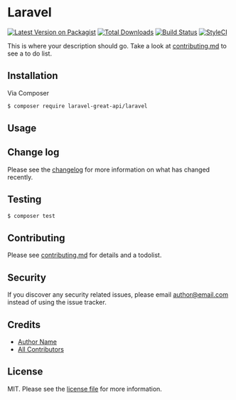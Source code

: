 # Laravel

[![Latest Version on Packagist][ico-version]][link-packagist]
[![Total Downloads][ico-downloads]][link-downloads]
[![Build Status][ico-travis]][link-travis]
[![StyleCI][ico-styleci]][link-styleci]

This is where your description should go. Take a look at [contributing.md](contributing.md) to see a to do list.

## Installation

Via Composer

``` bash
$ composer require laravel-great-api/laravel
```

## Usage

## Change log

Please see the [changelog](changelog.md) for more information on what has changed recently.

## Testing

``` bash
$ composer test
```

## Contributing

Please see [contributing.md](contributing.md) for details and a todolist.

## Security

If you discover any security related issues, please email author@email.com instead of using the issue tracker.

## Credits

- [Author Name][link-author]
- [All Contributors][link-contributors]

## License

MIT. Please see the [license file](license.md) for more information.

[ico-version]: https://img.shields.io/packagist/v/laravel-great-api/laravel.svg?style=flat-square
[ico-downloads]: https://img.shields.io/packagist/dt/laravel-great-api/laravel.svg?style=flat-square
[ico-travis]: https://img.shields.io/travis/laravel-great-api/laravel/master.svg?style=flat-square
[ico-styleci]: https://styleci.io/repos/12345678/shield

[link-packagist]: https://packagist.org/packages/laravel-great-api/laravel
[link-downloads]: https://packagist.org/packages/laravel-great-api/laravel
[link-travis]: https://travis-ci.org/laravel-great-api/laravel
[link-styleci]: https://styleci.io/repos/12345678
[link-author]: https://github.com/laravel-great-api
[link-contributors]: ../../contributors
